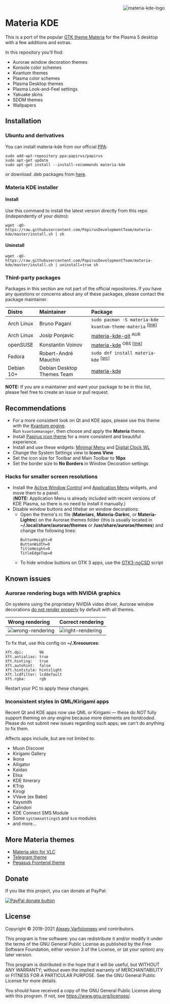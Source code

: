 <img src="https://raw.githubusercontent.com/PapirusDevelopmentTeam/materia-kde/master/logo.png" alt="materia-kde-logo" align="right" />

# Materia KDE

This is a port of the popular [GTK theme Materia](https://github.com/nana-4/materia-theme) for the Plasma 5 desktop with a few additions and extras.

In this repository you'll find:
- Aurorae window decoration themes
- Konsole color schemes
- Kvantum themes
- Plasma color schemes
- Plasma Desktop themes
- Plasma Look-and-Feel settings
- Yakuake skins
- SDDM themes
- Wallpapers

## Installation

### Ubuntu and derivatives

You can install materia-kde from our official [PPA](https://launchpad.net/~papirus/+archive/ubuntu/papirus):

```
sudo add-apt-repository ppa:papirus/papirus
sudo apt-get update
sudo apt-get install --install-recommends materia-kde
```

or download .deb packages from [here](https://launchpad.net/~papirus/+archive/ubuntu/papirus/+packages?field.name_filter=materia-kde).

### Materia KDE installer

#### Install

Use this command to install the latest version directly from this repo (independently of your distro):

```
wget -qO- https://raw.githubusercontent.com/PapirusDevelopmentTeam/materia-kde/master/install.sh | sh
```

#### Uninstall

```
wget -qO- https://raw.githubusercontent.com/PapirusDevelopmentTeam/materia-kde/master/install.sh | uninstall=true sh
```

### Third-party packages

Packages in this section are not part of the official repositories. If you have any questions or concerns about any of these packages, please contact the package maintainer.

| **Distro** | **Maintainer** | **Package** |
|:-----------|:---------------|:------------|
| Arch Linux | Bruno Pagani | `sudo pacman -S materia-kde kvantum-theme-materia` <sup>[[link](https://www.archlinux.org/packages/community/any/materia-kde/)]</sup> |
| Arch Linux | Josip Ponjavic | [materia-kde-git](https://aur.archlinux.org/packages/materia-kde-git) <sup>AUR</sup> |
| openSUSE   | Konstantin Voinov | [materia-kde](https://software.opensuse.org/download.html?project=home:kill_it&package=materia-kde) <sup>OBS [[link](https://build.opensuse.org/package/show/home:kill_it/materia-kde)]</sub> |
| Fedora     | Robert-André Mauchin | `sudo dnf install materia-kde` <sup>[[src](https://src.fedoraproject.org/rpms/materia-kde)]</sup> |
| Debian 10+ | Debian Desktop Themes Team | [materia-kde](https://tracker.debian.org/pkg/materia-kde) |

**NOTE:** If you are a maintainer and want your package to be in this list, please feel free to create an issue or pull request.

## Recommendations

- For a more consistent look on Qt and KDE apps, please use this theme with the [Kvantum engine](https://github.com/tsujan/Kvantum). \
  Run `kvantummanager`, then choose and apply the **Materia** theme.
- Install [Papirus icon theme](https://github.com/PapirusDevelopmentTeam/papirus-icon-theme) for a more consistent and beautiful experience.
- Install and use these widgets: [Minimal Menu](https://www.opendesktop.org/p/1275285/) and [Digital Clock WL](https://www.opendesktop.org/p/1311422/)
- Change the System Settings view to **Icons View**
- Set the icon size for Toolbar and Main Toolbar to **16px**
- Set the border size to **No Borders** in Window Decoration settings

### Hacks for smaller screen resolutions

- Install the [Active Window Control](https://www.opendesktop.org/p/998910/) and [Application Menu](https://cgit.kde.org/plasma-workspace.git/tree/applets/appmenu) widgets, and move them to a panel. \
  (**NOTE:** Application Menu is already included with recent versions of KDE Plasma, so there is no need to install it manually.)
- Disable window buttons and titlebar on window decorations:
  - Open the theme's rc file (**Materiarc**, **Materia-Darkrc**, or **Materia-Lightrc**) on the Aurorae themes folder (this is usually located in **~/.local/share/aurorae/themes** or **/usr/share/aurorae/themes**) and change the following lines:
    ```
    ButtonHeight=0
    ButtonWidth=0
    TitleHeight=0
    TitleEdgeTop=0
    ```
  - To hide window buttons on GTK 3 apps, use the [GTK3-noCSD](https://github.com/PCMan/gtk3-nocsd) script

## Known issues

### Aurorae rendering bugs with NVIDIA graphics

On systems using the proprietary NVIDIA video driver, Aurorae window decorations [do not render properly](https://bugs.kde.org/show_bug.cgi?id=384457) by default with all themes.

| **Wrong rendering** | **Correct rendering** |
|:--------------------|:----------------------|
| ![wrong-rendering](https://i.imgur.com/rS5OgPf.png) | ![right-rendering](https://i.imgur.com/5OKjULE.png) |

To fix that, use this config on **~/.Xresources**:
```
Xft.dpi:       96
Xft.antialias: true
Xft.hinting:   true
Xft.autohint:  false
Xft.hintstyle: hintslight
Xft.lcdfilter: lcddefault
Xft.rgba:      rgb
```
Restart your PC to apply these changes.

### Inconsistent styles in QML/Kirigami apps

Recent Qt and KDE apps now use QML or Kirigami — these do *NOT* fully support theming on *any* engine because more elements are *hardcoded*. Please do not submit new issues regarding such apps; we can't do anything to fix them.

Affects apps include, but are not limited to:
- Muon Discover
- Kirigami Gallery
- Ikona
- Alligator
- Kaidan
- Elisa
- KDE Itinerary
- KTrip
- Kirogi
- VVave (ex Babe)
- Keysmith
- Calindori
- KDE Connect SMS Module
- Some `systemsettings5` and `kcm` modules
- and more...

## More Materia themes

- [Materia skin for VLC](https://github.com/PapirusDevelopmentTeam/materia-vlc)
- [Telegram theme](https://t.me/addtheme/MateriaDarkUpdated)
- [Pegasus Frontend theme](https://github.com/varlesh/pegasus-materia-dark)

## Donate

If you like this project, you can donate at PayPal:

<span class="paypal"><a href="https://www.paypal.me/varlesh" title="Donate to this project using Paypal"><img src="https://www.paypalobjects.com/webstatic/mktg/Logo/pp-logo-100px.png" alt="PayPal donate button" /></a></span>

## License

Copyright © 2018–2021 [Alexey Varfolomeev](https://github.com/varlesh) and contributors.

This program is free software: you can redistribute it and/or modify
it under the terms of the GNU General Public License as published by
the Free Software Foundation, either version 3 of the License, or
(at your option) any later version.

This program is distributed in the hope that it will be useful,
but WITHOUT ANY WARRANTY; without even the implied warranty of
MERCHANTABILITY or FITNESS FOR A PARTICULAR PURPOSE.  See the
GNU General Public License for more details.

You should have received a copy of the GNU General Public License
along with this program.  If not, see <https://www.gnu.org/licenses/>.
